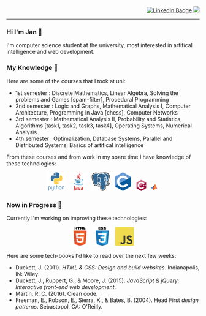 <div id="badges" align="right">
  <a href="https://www.linkedin.com/in/jan-kr%C3%A1tk%C3%BD-84a145194/">
    <img src="https://img.shields.io/badge/LinkedIn-blue?style=for-the-badge&logo=linkedin&logoColor=white" alt="LinkedIn Badge"/>
  </a>
  <a href="mailto:kratkyjan244@gmail.com">
    <img src="https://img.shields.io/badge/Gmail-red?logo=gmail&logoColor=white&style=for-the-badge"/>
  </a>
</div>

<hr />

### Hi I'm Jan :wave:

I'm computer science student at the university, most interested in artifical intelligence and web development.

### My Knowledge :book:

Here are some of the courses that I took at uni:

<ul>
  <li>1st semester : Discrete Mathematics, Linear Algebra, Solving the problems and Games [spam-filter], Procedural Programming </li>
  <li>2nd semester : Logic and Graphs, Mathematical Analysis I, Computer Architecture, Programming in Java [chess], Computer Networks</li>
  <li>3rd semester : Mathematical Analysis II, Probability and Statistics, Algorithms [task1, task2, task3, task4], Operating Systems, Numerical Analysis</li>
  <li>4th semester : Optimalization, Database Systems, Parallel and Distributed Systems, Basics of artifical intelligence</li>
</ul>

From these courses and from work in my spare time I have knowledge of these technologies:

<div align="center">
  <img src="https://github.com/devicons/devicon/blob/master/icons/python/python-original-wordmark.svg" title="Python" alt="Python" width="50" height="50"/>&nbsp;
  <img src="https://github.com/devicons/devicon/blob/master/icons/java/java-original-wordmark.svg" title="Java" alt="Java" width="50" height="50"/>&nbsp;
  <img src="https://github.com/devicons/devicon/blob/master/icons/postgresql/postgresql-original.svg" title="Postgresql" alt="Postgresql" width="50" height="50"/>&nbsp;
  <img src="https://github.com/devicons/devicon/blob/master/icons/c/c-original.svg" title="C" alt="C" width="50" height="50"/>&nbsp;
  <img src="https://github.com/devicons/devicon/blob/master/icons/cplusplus/cplusplus-original.svg" title="C++" alt="C++" width="30" height="30"/>&nbsp;
  <img src="https://github.com/devicons/devicon/blob/master/icons/matlab/matlab-original.svg" title="Matlab" alt="Matlab" width="20" height="20"/>&nbsp;
</div>

### Now in Progress :telescope:

Currently I'm working on improving these technologies: 

<div align="center">
  <img src="https://github.com/devicons/devicon/blob/master/icons/html5/html5-original-wordmark.svg" title="html5" alt="html5" width="50" height="50"/>&nbsp;
  <img src="https://github.com/devicons/devicon/blob/master/icons/css3/css3-original-wordmark.svg" title="css3" alt="css3" width="50" height="50"/>&nbsp;
  <img src="https://github.com/devicons/devicon/blob/master/icons/javascript/javascript-original.svg" title="Javascript" alt="Javascript" width="50" height="50"/>&nbsp;
</div>

Here are some tech-books I'd like to read over the next few weeks:

 - Duckett, J. (2011). <i>HTML & CSS: Design and build websites</i>. Indianapolis, IN: Wiley.
 - Duckett, J., Ruppert, G., & Moore, J. (2015). <i>JavaScript & jQuery: Interactive front-end web development</i>.
 - Martin, R. C. (2016). Clean code.
 - Freeman, E., Robson, E., Sierra, K., & Bates, B. (2004). Head First <i>design patterns</i>. Sebastopol, CA: O'Reilly.










<!--
**theChopix/theChopix** is a ✨ _special_ ✨ repository because its `README.md` (this file) appears on your GitHub profile.

Here are some ideas to get you started:

- 🔭 I’m currently working on ...
- 🌱 I’m currently learning ...
- 👯 I’m looking to collaborate on ...
- 🤔 I’m looking for help with ...
- 💬 Ask me about ...
- 📫 How to reach me: ...
- 😄 Pronouns: ...
- ⚡ Fun fact: ...
-->
